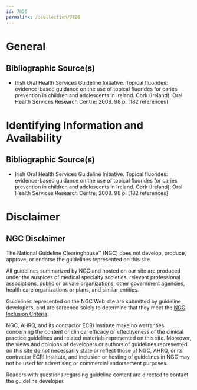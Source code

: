 ```yaml
---
id: 7826
permalink: /:collection/7826
---
```


# General

## Bibliographic Source(s)

- Irish Oral Health Services Guideline Initiative. Topical fluorides: evidence-based guidance on the use of topical fluorides for caries prevention in children and adolescents in Ireland. Cork (Ireland): Oral Health Services Research Centre; 2008. 98 p. [182 references]

# Identifying Information and Availability

## Bibliographic Source(s)

- Irish Oral Health Services Guideline Initiative. Topical fluorides: evidence-based guidance on the use of topical fluorides for caries prevention in children and adolescents in Ireland. Cork (Ireland): Oral Health Services Research Centre; 2008. 98 p. [182 references]

# Disclaimer

## NGC Disclaimer

The National Guideline Clearinghouse™ (NGC) does not develop, produce, approve, or endorse the guidelines represented on this site.

All guidelines summarized by NGC and hosted on our site are produced under the auspices of medical specialty societies, relevant professional associations, public or private organizations, other government agencies, health care organizations or plans, and similar entities.

Guidelines represented on the NGC Web site are submitted by guideline developers, and are screened solely to determine that they meet the [NGC Inclusion Criteria](/help-and-about/summaries/inclusion-criteria).

NGC, AHRQ, and its contractor ECRI Institute make no warranties concerning the content or clinical efficacy or effectiveness of the clinical practice guidelines and related materials represented on this site. Moreover, the views and opinions of developers or authors of guidelines represented on this site do not necessarily state or reflect those of NGC, AHRQ, or its contractor ECRI Institute, and inclusion or hosting of guidelines in NGC may not be used for advertising or commercial endorsement purposes.

Readers with questions regarding guideline content are directed to contact the guideline developer.

